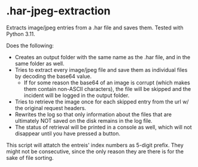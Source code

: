 # .har-jpeg-extraction
Extracts image/jpeg entries from a .har file and saves them. 
Tested with Python 3.11.

Does the following: 
- Creates an output folder with the same name as the .har file, and in the same folder as well. 
- Tries to extract every image/jpeg file and save them as individual files by decoding the base64 value. 
    - If for some reason the base64 of an image is corrupt (which makes them contain non-ASCII characters), the file will be skipped and the incident will be logged in the output folder. 
- Tries to retrieve the image once for each skipped entry from the url w/ the original request headers.
- Rewrites the log so that only information about the files that are ultimately NOT saved on the disk remains in the log file. 
- The status of retrieval will be printed in a console as well, which will not disappear until you have pressed a button. 

This script will attatch the entreis' index numbers as 5-digit prefix. They might not be consecutive, since the only reason they are there is for the sake of file sorting. 